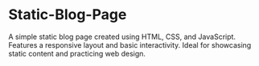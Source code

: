 # Static-Blog-Page
A simple static blog page created using HTML, CSS, and JavaScript. Features a responsive layout and basic interactivity. Ideal for showcasing static content and practicing web design.
